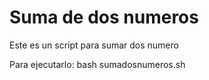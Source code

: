 # Suma de dos numeros

Este es un script para sumar dos numero

Para ejecutarlo:
bash sumadosnumeros.sh

